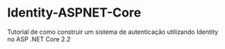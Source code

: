 # Identity-ASPNET-Core
Tutorial de como construir um sistema de autenticação utilizando Identity no ASP .NET Core 2.2
